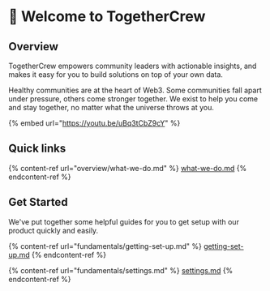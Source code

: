 # 👋 Welcome to TogetherCrew

## Overview

TogetherCrew empowers community leaders with actionable insights, and makes it easy for you to build solutions on top of your own data.&#x20;

Healthy communities are at the heart of Web3. Some communities fall apart under pressure, others come stronger together. We exist to help you come and stay together, no matter what the universe throws at you.

{% embed url="https://youtu.be/uBq3tCbZ9cY" %}



## Quick links

{% content-ref url="overview/what-we-do.md" %}
[what-we-do.md](overview/what-we-do.md)
{% endcontent-ref %}

## Get Started

We've put together some helpful guides for you to get setup with our product quickly and easily.

{% content-ref url="fundamentals/getting-set-up.md" %}
[getting-set-up.md](fundamentals/getting-set-up.md)
{% endcontent-ref %}

{% content-ref url="fundamentals/settings.md" %}
[settings.md](fundamentals/settings.md)
{% endcontent-ref %}
